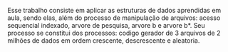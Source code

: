 Esse trabalho consiste em aplicar as estruturas de dados aprendidas em aula, sendo elas, além do processo de manipulação de arquivos: 
acesso sequencial indexado, arvore de pesquisa, arvore b e arvore b*. 
Seu processo se constitui dos processos: 
codigo gerador de 3 arquivos de 2 milhões de dados em ordem crescente, descrescente e aleatoria. 
